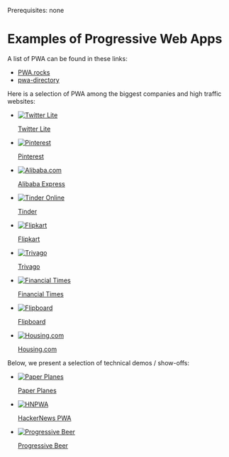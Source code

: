<span class="requirements">Prerequisites: none</span>

# Examples of Progressive Web Apps

A list of PWA can be found in these links:

- <a target="_blank" href="http://pwa.rocks">PWA.rocks</a>
- <a target="_blank" href="https://pwa-directory.appspot.com">pwa-directory</a>

Here is a selection of PWA among the biggest companies and high traffic websites:

<div class="gallery">
	<ul>
		<li>
			<a href="https://mobile.twitter.com/" target="_blank">
				<img src="../img/gallery/twitter-lite.jpg" alt="Twitter Lite">
				<p>Twitter Lite</p>
			</a>
		</li>
        <li>
			<a href="https://medium.com/@Pinterest_Engineering/a-one-year-pwa-retrospective-f4a2f4129e05" target="_blank">
				<img src="../img/gallery/pinterest.jpg" alt="Pinterest">
				<p>Pinterest</p>
			</a>
		</li>
        <li>
			<a href="https://https://developers.google.com/web/showcase/2016/alibaba" target="_blank">
				<img src="../img/gallery/alibaba.jpg" alt="Alibaba.com">
				<p>Alibaba Express</p>
			</a>
		</li>
        <li>
			<a href="https://medium.com/@addyosmani/a-tinder-progressive-web-app-performance-case-study-78919d98ece0" target="_blank">
				<img src="../img/gallery/tinder.jpg" alt="Tinder Online">
				<p>Tinder</p>
			</a>
		</li>
		<li>
            <a href="https://www.flipkart.com/" target="_blank">
                <img src="../img/gallery/flipkart.jpg" alt="Flipkart">
                <p>Flipkart</p>
            </a>
        </li>
        <li>
            <a href="https://www.trivago.com/" target="_blank">
                <img src="../img/gallery/trivago.jpg" alt="Trivago">
                <p>Trivago</p>
            </a>
        </li>
        <li>
            <a href="https://app.ft.com/" target="_blank">
                <img src="../img/gallery/financial-times.jpg" alt="Financial Times">
                <p>Financial Times</p>
            </a>
        </li>
        <li>
            <a href="https://flipboard.com/" target="_blank">
                <img src="../img/gallery/flipboard.jpg" alt="Flipboard">
                <p>Flipboard</p>
            </a>
        </li>
        <li>
            <a href="https://housing.com/" target="_blank">
                <img src="../img/gallery/housing.com.jpg" alt="Housing.com">
                <p>Housing.com</p>
            </a>
        </li>
    </ul>
</div>

Below, we present a selection of technical demos / show-offs:

<div class="gallery">
	<ul>
		<li>
			<a href="https://paperplanes.world/" target="_blank">
				<img src="../img/gallery/paper-planes.jpg" alt="Paper Planes">
				<p>Paper Planes</p>
			</a>
		</li>
		<li>
            <a href="https://hnpwa.com/" target="_blank">
                <img src="../img/gallery/hnpwa.jpg" alt="HNPWA">
                <p>HackerNews PWA</p>
            </a>
        </li>
        <li>
            <a href="https://deanhume.github.io/beer/" target="_blank">
                <img src="../img/gallery/progressive-beer.jpg" alt="Progressive Beer">
                <p>Progressive Beer</p>
            </a>
        </li>
	</ul>
</div>
